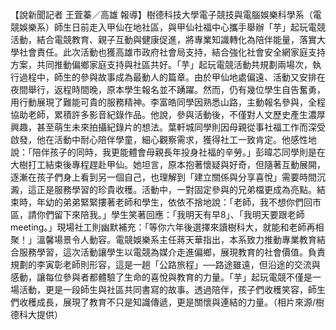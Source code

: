 【說新聞記者 王萓蓁／高雄 報導】樹德科技大學電子競技與電腦娛樂科學系（電競娛樂系）師生日前走入甲仙在地社區，與甲仙社福中心攜手舉辦「芋」起玩電競活動，結合電競教育、親子互動與健康促進，將專業知識轉化為陪伴能量，落實大學社會責任。此次活動也獲高雄市政府社會局支持，結合強化社會安全網家庭支持方案，共同推動偏鄉家庭支持與社區共好。「芋」起玩電競活動共規劃兩場次，執行過程中，師生的參與故事成為最動人的篇章。由於甲仙地處偏遠、活動又安排在夜間舉行，返程時間晚，原本學生報名並不踴躍。然而，仍有幾位學生自告奮勇，用行動展現了難能可貴的服務精神。李富皓同學因熟悉山路，主動報名參與，全程協助老師，累積許多影音紀錄作品。他說，參與活動後，不僅對人文歷史產生濃厚興趣，甚至萌生未來拍攝紀錄片的想法。葉軒城同學則因母親從事社福工作而深受啟發，他在活動中耐心陪伴學童，細心觀察需求，獲得社工一致肯定。他感性地說：「陪伴孩子的同時，我更能體會母親長年投身社福的辛勞。」彭暐芯同學則是在大樹打工結束後專程趕赴甲仙。她坦言，原本抱著懷疑與好奇，但隨著互動展開，逐漸在孩子們身上看到另一個自己，也理解到「建立關係與分享喜悅」需要時間沉澱，這正是服務學習的珍貴收穫。活動中，一對固定參與的兄弟檔更成為亮點。結束時，年幼的弟弟緊緊摟著老師和學生，依依不捨地說：「老師，我不想你們回市區，請你們留下來陪我。」學生笑著回應：「我明天有早8」、「我明天要跟老師 meeting。」現場社工則幽默補充：「等你六年後選擇來讀樹科大，就能和老師再相聚！」溫馨場景令人動容。電競娛樂系主任蔣天華指出，本系致力推動專業教育結合服務學習，這次活動讓學生以電競為媒介走進偏鄉，展現教育的社會價值。負責規劃的李寅彰老師則形容，這是一趟「公路旅程」──路途雖遠，但沿途的交流與感動，讓每位參與者都體驗了生命的喜悅與教育的力量。「芋」起玩電競不僅是一場活動，更是一段師生與社區共同書寫的故事。透過陪伴，孩子們收穫笑容，師生們收穫成長，展現了教育不只是知識傳遞，更是關懷與連結的力量。（相片來源/樹德科大提供）